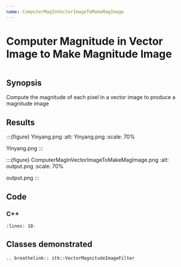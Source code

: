 ```yaml
---
name: ComputerMagInVectorImageToMakeMagImage
---
```


# Computer Magnitude in Vector Image to Make Magnitude Image

```{index} single: VectorMagnitudeImageFilter pair: magnitude; image pair: vector; image
```

## Synopsis

Compute the magnitude of each pixel in a vector image to produce a magnitude image

## Results

:::{figure} Yinyang.png
:alt: Yinyang.png
:scale: 70%

Yinyang.png
:::

:::{figure} ComputerMagInVectorImageToMakeMagImage.png
:alt: output.png
:scale: 70%

output.png
:::

## Code

### C++

```{literalinclude} Code.cxx
:lines: 18-
```

## Classes demonstrated

```{eval-rst}
.. breathelink:: itk::VectorMagnitudeImageFilter
```
